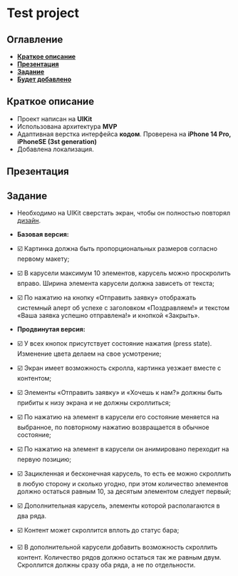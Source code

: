 # Test project
## Оглавление
- **[Краткое описание](#Basic)**
- **[Презентация](#Presentation)**
- **[Задание](#Task)**
- **[Будет добавлено](#ComingSoon)**
 
## <a id="Basic"></a>Краткое описание
- Проект написан на **UIKit**
- Использована архитектура **MVP**
- Адаптивная верстка интерфейса **кодом**. Проверена на **iPhone 14 Pro, iPhoneSE (3st generation)**
- Добавлена локализация.
## <a id="Presentation"></a>Презентация
## <a id="Task"></a>Задание
 
- Необходимо на UIKit сверстать экран, чтобы он полностью повторял [дизайн](https://www.figma.com/file/S4ucVLUHYc0vLg2p1Xnart/IOS-%D1%81%D1%82%D0%B0%D0%B6%D0%B8%D1%80%D0%BE%D0%B2%D0%BA%D0%B0?node-id=45%3A77&t=N4eUtEGJu7LxSAnC-1).

- **Базовая версия:**
- ☑️ Картинка должна быть пропорциональных размеров согласно первому макету;
- ☑️ В карусели максимум 10 элементов, карусель можно проскролить вправо. Ширина элемента карусели должна зависеть от текста;
- ☑️ По нажатию на кнопку «Отправить заявку» отображать системный алерт об успехе с заголовком «Поздравляем!» и текстом «Ваша заявка успешно отправлена!» и кнопкой «Закрыть».
- **Продвинутая версия:**
- ☑️ У всех кнопок присутствует состояние нажатия (press state). Изменение цвета делаем на свое усмотрение;
- ☑️ Экран имеет возможность скролла, картинка уезжает вместе с контентом;
- ☑️ Элементы «Отправить заявку» и «Хочешь к нам?» должны быть прибиты к низу экрана и не должны скроллиться;
- ☑️ По нажатию на элемент в карусели его состояние меняется на выбранное, по повторному нажатию возвращается в обычное состояние;
- ☑️ По нажатию на элемент в карусели он анимировано переходит на первую позицию;
- ☑️ Зацикленная и бесконечная карусель, то есть ее можно скроллить в любую сторону и сколько угодно, при этом количество элементов должно остаться равным 10, за десятым элементом следует первый;
- ☑️ Дополнительная карусель, элементы которой располагаются в два ряда.
- ☑️ Контент может скроллится вплоть до статус бара;
- ☑️ В дополнительной карусели добавить возможность скроллить контент. Количество рядов должно остаться так же равным двум. Скроллится должны сразу оба ряда, а не по отдельности.
